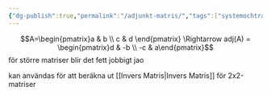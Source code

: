 ```yaml
---
{"dg-publish":true,"permalink":"/adjunkt-matris/","tags":["systemochtransformer"]}
---
```




$$A=\begin{pmatrix}a & b \\ c & d \end{pmatrix} \Rightarrow adj(A) = \begin{pmatrix}d & -b \\ -c & a\end{pmatrix}$$
för större matriser blir det fett jobbigt jao

kan användas för att beräkna ut [[Invers Matris\|Invers Matris]] för 2x2-matriser